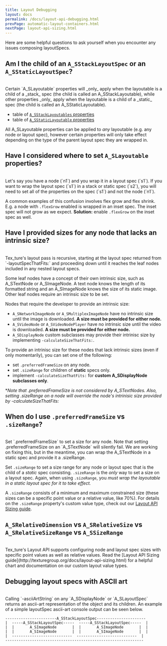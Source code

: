```yaml
---
title: Layout Debugging
layout: docs
permalink: /docs/layout-api-debugging.html
prevPage: automatic-layout-containers.html
nextPage: layout-api-sizing.html
---
```


Here are some helpful questions to ask yourself when you encounter any issues composing layoutSpecs. 
 
## Am I the child of an `A_SStackLayoutSpec` or an `A_SStaticLayoutSpec`?
<br>
Certain `A_SLayoutable` properties will _only_ apply when the layoutable is a child of a _stack_ spec (the child is called an A_SStackLayoutable), while other properties _only_ apply when the layoutable is a child of a _static_ spec (the child is called an A_SStaticLayoutable). 

- table of [`A_SStackLayoutables` properties](http://texturegroup.org/docs/automatic-layout-containers.html#asstacklayoutable-properties)
- table of [`A_SStaticLayoutable` properties](http://texturegroup.org/docs/automatic-layout-containers.html#asstaticlayoutable-properties)

All A_SLayoutable properties can be applied to _any_ layoutable (e.g. any node or layout spec), however certain properties will only take effect depending on the type of the parent layout spec they are wrapped in.

## Have I considered where to set `A_SLayoutable` properties?
<br>
Let's say you have a node (`n1`) and you wrap it in a layout spec (`s1`). If you want to wrap the layout spec (`s1`) in a stack or static spec (`s2`), you will need to set all of the properties on the spec (`s1`) and not the node (`n1`).

A common examples of this confusion involves flex grow and flex shrink. E.g. a node with `.flexGrow` enabled is wrapped in an inset spec. The inset spec will not grow as we expect. **Solution:** enable `.flexGrow` on the inset spec as well.

## Have I provided sizes for any node that lacks an intrinsic size?
<br>
Tex_ture's layout pass is recursive, starting at the layout spec returned from `-layoutSpecThatFits:` and proceeding down until it reaches the leaf nodes included in any nested layout specs.

Some leaf nodes have a concept of their own intrinsic size, such as A_STextNode or A_SImageNode. A text node knows the length of its formatted string and an A_SImageNode knows the size of its static image. Other leaf nodes require an intrinsic size to be set.

Nodes that require the developer to provide an intrinsic size:

- `A_SNetworkImageNode` or `A_SMultiplexImageNode` have no intrinsic size until the image is downloaded. **A size must be provided for either node.**
- `A_SVideoNode` or `A_SVideoNodePlayer` have no intrinsic size until the video is downloaded. **A size must be provided for either node.**
- `A_SDisplayNode` custom subclasses may provide their intrinisc size by implementing `-calculateSizeThatFits:`.

To provide an intrinisc size for these nodes that lack intrinsic sizes (even if only momentarily), you can set one of the following:

- set `.preferredFrameSize` on any node.
- set `.sizeRange` for children of **static** specs only.
- implement `-calculateSizeThatFits:` for **custom A_SDisplayNode subclasses only**.

*_Note that .preferredFrameSize is not considered by A_STextNodes. Also, setting .sizeRange on a node will override the node's intrinisic size provided by -calculateSizeThatFits:_

## When do I use `.preferredFrameSize` vs `.sizeRange`?
<br>
Set `.preferredFrameSize` to set a size for any node. Note that setting .preferredFrameSize on an `A_STextNode` will silently fail. We are working on fixing this, but in the meantime, you can wrap the A_STextNode in a static spec and provide it a .sizeRange.

Set `.sizeRange` to set a size range for any node or layout spec that is the child of a *static* spec consisting. `.sizeRange` is the *only* way to set a size on a layout spec. Again, when using `.sizeRange`, you *must wrap the layoutable in a static layout spec for it to take effect.* 

A `.sizeRange` consists of a minimum and maximum constrained size (these sizes can be a specific point value or a relative value, like 70%). For details on the `.sizeRange` property's custom value type, check out our [Layout API Sizing guide](http://texturegroup.org/docs/layout-api-sizing.html). 

## `A_SRelativeDimension` vs `A_SRelativeSize` vs `A_SRelativeSizeRange` vs `A_SSizeRange`
<br>
Tex_ture's Layout API supports configuring node and layout spec sizes with specific point values as well as relative values. Read the [Layout API Sizing guide](http://texturegroup.org/docs/layout-api-sizing.html) for a helpful chart and documentation on our custom layout value types. 

## Debugging layout specs with ASCII art
<br>
Calling `-asciiArtString` on any `A_SDisplayNode` or `A_SLayoutSpec` returns an ascii-art representation of the object and its children. An example of a simple layoutSpec ascii-art console output can be seen below.

```
-----------------------A_SStackLayoutSpec----------------------
|  -----A_SStackLayoutSpec-----  -----A_SStackLayoutSpec-----  |
|  |       A_SImageNode       |  |       A_SImageNode       |  |
|  |       A_SImageNode       |  |       A_SImageNode       |  |
|  ---------------------------  ---------------------------  |
--------------------------------------------------------------
 ```
